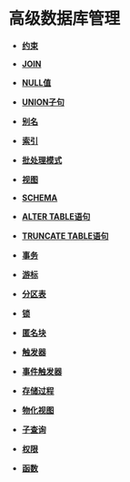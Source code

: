 # 高级数据库管理<a name="ZH-CN_TOPIC_0000001223788809"></a>

-   **[约束](约束.md)**  

-   **[JOIN](JOIN.md)**  

-   **[NULL值](NULL值.md)**  

-   **[UNION子句](UNION子句.md)**  

-   **[别名](别名.md)**  

-   **[索引](索引.md)**  

-   **[批处理模式](批处理模式.md)**  

-   **[视图](视图.md)**  

-   **[SCHEMA](SCHEMA.md)**  

-   **[ALTER TABLE语句](ALTER-TABLE语句.md)**  

-   **[TRUNCATE TABLE语句](TRUNCATE-TABLE语句.md)**  

-   **[事务](事务.md)**  

-   **[游标](游标.md)**  

-   **[分区表](分区表.md)**  

-   **[锁](锁.md)**  

-   **[匿名块](匿名块.md)**  

-   **[触发器](触发器.md)**  

-   **[事件触发器](事件触发器.md)**  

-   **[存储过程](存储过程.md)**  

-   **[物化视图](物化视图.md)**  

-   **[子查询](子查询.md)**  

-   **[权限](权限.md)**  

-   **[函数](函数.md)**  



